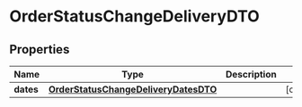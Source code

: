 
# OrderStatusChangeDeliveryDTO

## Properties
| Name | Type | Description | Notes |
| ------------ | ------------- | ------------- | ------------- |
| **dates** | [**OrderStatusChangeDeliveryDatesDTO**](OrderStatusChangeDeliveryDatesDTO.md) |  |  [optional] |



